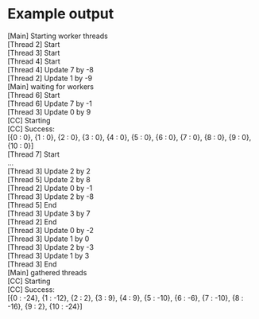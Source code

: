 # Example output

[Main] Starting worker threads  
[Thread 2] Start  
[Thread 3] Start  
[Thread 4] Start  
[Thread 4] Update 7 by -8  
[Thread 2] Update 1 by -9  
[Main] waiting for workers  
[Thread 6] Start  
[Thread 6] Update 7 by -1  
[Thread 3] Update 0 by 9  
[CC] Starting  
[CC] Success:  
[{0 : 0}, {1 : 0}, {2 : 0}, {3 : 0}, {4 : 0}, {5 : 0}, {6 : 0}, {7 : 0}, {8 : 0}, {9 : 0}, {10 : 0}]  
[Thread 7] Start  
...  
[Thread 3] Update 2 by 2  
[Thread 5] Update 2 by 8  
[Thread 2] Update 0 by -1  
[Thread 3] Update 2 by -8  
[Thread 5] End  
[Thread 3] Update 3 by 7  
[Thread 2] End  
[Thread 3] Update 0 by -2  
[Thread 3] Update 1 by 0  
[Thread 3] Update 2 by -3  
[Thread 3] Update 1 by 3  
[Thread 3] End  
[Main] gathered threads  
[CC] Starting  
[CC] Success:  
[{0 : -24}, {1 : -12}, {2 : 2}, {3 : 9}, {4 : 9}, {5 : -10}, {6 : -6}, {7 : -10}, {8 : -16}, {9 : 2}, {10 : -24}]  